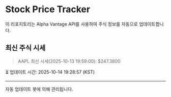 
# Stock Price Tracker

이 리포지토리는 Alpha Vantage API를 사용하여 주식 정보를 자동으로 업데이트합니다.

## 최신 주식 시세
> AAPL 최신 시세(2025-10-13 19:59:00): $247.3800

⏳ 업데이트 시간: 2025-10-14 19:28:57 (KST)

---
자동 업데이트 봇에 의해 관리됩니다.
